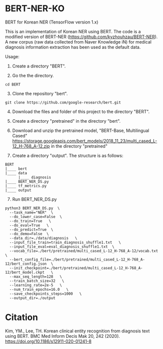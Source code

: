 # BERT-NER-KO
BERT for Korean NER (TensorFlow version 1.x)

This is an implementation of Korean NER using BERT.
The code is a modified version of BERT-NER (https://github.com/kyzhouhzau/BERT-NER).
A new corpus (raw data collected from Naver Knowledge iN) for medical diagnosis information extraction has been used as the default data.

Usage:

1. Create a directory "BERT".

2. Go the the directory.
```
cd BERT
```

3. Clone the repository "bert".
```
git clone https://github.com/google-research/bert.git
```

4. Download the files and folder of this project to the directory "BERT".

5. Create a directory "pretrained" in the directory "bert".

6. Download and unzip the pretrained model, "BERT-Base, Multilingual Cased" https://storage.googleapis.com/bert_models/2018_11_23/multi_cased_L-12_H-768_A-12.zip in the directory "pretrained"

7. Create a directory "output".
The structure is as follows:
```
BERT
|____ bert
|____ data
      |____ diagnosis   
|____ BERT_NER_DS.py
|____ tf_metrics.py
|____ output
```

7. Run BERT_NER_DS.py

```
python3 BERT_NER_DS.py  \
  --task_name="NER"  \
  --do_lower_case=False  \
  --do_train=True   \
  --do_eval=True   \
  --do_predict=True  \
  --do_demo=False  \
  --data_dir=./data/diagnosis   \
  --input_file_train=train_diagnosis_shuffle1.txt   \
  --input_file_eval=eval_diagnosis_shuffle1.txt  \
  --vocab_file=./bert/pretrained/multi_cased_L-12_H-768_A-12/vocab.txt  \
  --bert_config_file=./bert/pretrained/multi_cased_L-12_H-768_A-12/bert_config.json  \
  --init_checkpoint=./bert/pretrained/multi_cased_L-12_H-768_A-12/bert_model.ckpt   \
  --max_seq_length=128   \
  --train_batch_size=32   \
  --learning_rate=2e-5   \
  --num_train_epochs=16.0   \
  --save_checkpoints_steps=1000   \
  --output_dir=./output
```

# Citation


Kim, YM., Lee, TH. Korean clinical entity recognition from diagnosis text using BERT. BMC Med Inform Decis Mak 20, 242 (2020). 
https://doi.org/10.1186/s12911-020-01241-8


